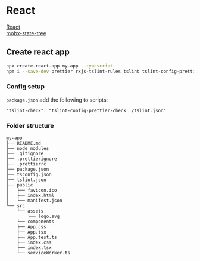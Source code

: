 # React

[React](https://reactjs.org/)  
[mobx-state-tree](https://github.com/mobxjs/mobx-state-tree)  

## Create react app  
```bash
npx create-react-app my-app --typescript
npm i --save-dev prettier rxjs-tslint-rules tslint tslint-config-prettier tslint-react
```

### Config setup  
`package.json` add the following to scripts:
```
"tslint-check": "tslint-config-prettier-check ./tslint.json"
```

### Folder structure  
```
my-app
├── README.md
├── node_modules
├── .gitignore
├── .prettierignore
├── .prettierrc
├── package.json
├── tsconfig.json
├── tslint.json
├── public
│   ├── favicon.ico
│   ├── index.html
│   └── manifest.json
└── src
    └── assets
        └── logo.svg
    └── components
    ├── App.css
    ├── App.tsx
    ├── App.test.ts
    ├── index.css
    ├── index.tsx
    └── serviceWorker.ts
```
